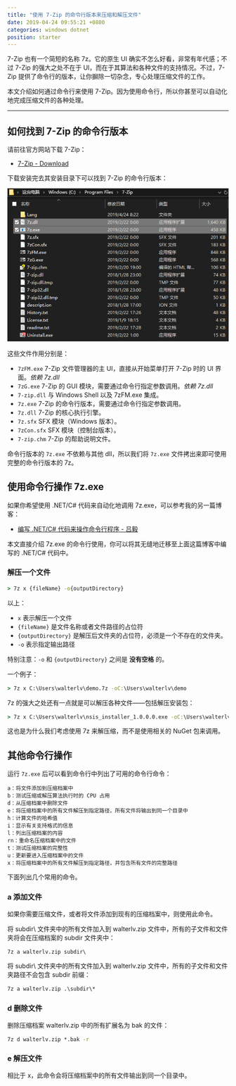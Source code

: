 ```yaml
---
title: "使用 7-Zip 的命令行版本来压缩和解压文件"
date: 2019-04-24 09:55:21 +0800
categories: windows dotnet
position: starter
---
```


7-Zip 也有一个简短的名称 7z。它的原生 UI 确实不怎么好看，非常有年代感；不过 7-Zip 的强大之处不在于 UI，而在于其算法和各种文件的支持情况。不过，7-Zip 提供了命令行的版本，让你摒除一切杂念，专心处理压缩文件的工作。

本文介绍如何通过命令行来使用 7-Zip。因为使用命令行，所以你甚至可以自动化地完成压缩文件的各种处理。

---

<div id="toc"></div>

## 如何找到 7-Zip 的命令行版本

请前往官方网站下载 7-Zip：

- [7-Zip - Download](https://www.7-zip.org/download.html)

下载安装完去其安装目录下可以找到 7-Zip 的命令行版本：

![7-Zip 的安装目录](/static/posts/2019-04-24-08-23-43.png)

这些文件作用分别是：

- `7zFM.exe` 7-Zip 文件管理器的主 UI，直接从开始菜单打开 7-Zip 时的 UI 界面。*依赖 7z.dll*
- `7zG.exe` 7-Zip 的 GUI 模块，需要通过命令行指定参数调用。*依赖 7z.dll*
- `7-zip.dll` 与 Windows Shell 以及 7zFM.exe 集成。
- `7z.exe` 7-Zip 的命令行版本，需要通过命令行指定参数调用。
- `7z.dll` 7-Zip 的核心执行引擎。
- `7z.sfx` SFX 模块（Windows 版本）。
- `7zCon.sfx` SFX 模块（控制台版本）。
- `7-zip.chm` 7-Zip 的帮助说明文件。

命令行版本的 `7z.exe` 不依赖与其他 dll，所以我们将 `7z.exe` 文件拷出来即可使用完整的命令行版本的 7z。

## 使用命令行操作 7z.exe

如果你希望使用 .NET/C# 代码来自动化地调用 7z.exe，可以参考我的另一篇博客：

- [编写 .NET/C# 代码来操作命令行程序 - 吕毅](/post/run-commands-using-csharp)

本文直接介绍 7z.exe 的命令行使用，你可以将其无缝地迁移至上面这篇博客中编写的 .NET/C# 代码中。

### 解压一个文件

```cmd
> 7z x {fileName} -o{outputDirectory}
```

以上：

- `x` 表示解压一个文件
- `{fileName}` 是文件名称或者文件路径的占位符
- `{outputDirectory}` 是解压后文件夹的占位符，必须是一个不存在的文件夹。
- `-o` 表示指定输出路径

特别注意：`-o` 和 `{outputDirectory}` 之间是 **没有空格** 的。

一个例子：

```cmd
> 7z x C:\Users\walterlv\demo.7z -oC:\Users\walterlv\demo
```

7z 的强大之处还有一点就是可以解压各种文件——包括解压安装包：

```cmd
> 7z x C:\Users\walterlv\nsis_installer_1.0.0.0.exe -oC:\Users\walterlv\nsis
```

这也是为什么我们考虑使用 7z 来解压缩，而不是使用相关的 NuGet 包来调用。

## 其他命令行操作

运行 `7z.exe` 后可以看到命令行中列出了可用的命令行命令：

```
a：将文件添加到压缩档案中
b：测试压缩或解压算法执行时的 CPU 占用
d：从压缩档案中删除文件
e：将压缩档案中的所有文件解压到指定路径，所有文件将输出到同一个目录中
h：计算文件的哈希值
i：显示有关支持格式的信息
l：列出压缩档案的内容
rn：重命名压缩档案中的文件
t：测试压缩档案的完整性
u：更新要进入压缩档案中的文件
x：将压缩档案中的所有文件解压到指定路径，并包含所有文件的完整路径
```

下面列出几个常用的命令。

### a 添加文件

如果你需要压缩文件，或者将文件添加到现有的压缩档案中，则使用此命令。

将 subdir\ 文件夹中的所有文件加入到 walterlv.zip 文件中，所有的子文件和文件夹将会在压缩档案的 subdir 文件夹中：

```cmd
7z a walterlv.zip subdir\
```

将 subdir\ 文件夹中的所有文件加入到 walterlv.zip 文件中，所有的子文件和文件夹路径不会包含 subdir 前缀：

```cmd
7z a walterlv.zip .\subdir\*
```

### d 删除文件

删除压缩档案 walterlv.zip 中的所有扩展名为 bak 的文件：

```cmd
7z d walterlv.zip *.bak -r
```

### e 解压文件

相比于 x，此命令会将压缩档案中的所有文件输出到同一个目录中。
